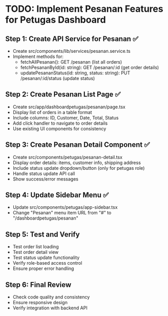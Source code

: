 # TODO: Implement Pesanan Features for Petugas Dashboard

## Step 1: Create API Service for Pesanan ✅
- Create src/components/lib/services/pesanan.service.ts
- Implement methods for:
  - fetchAllPesanan(): GET /pesanan (list all orders)
  - fetchPesananById(id: string): GET /pesanan/:id (get order details)
  - updatePesananStatus(id: string, status: string): PUT /pesanan/:id/status (update status)

## Step 2: Create Pesanan List Page ✅
- Create src/app/dashboardpetugas/pesanan/page.tsx
- Display list of orders in a table format
- Include columns: ID, Customer, Date, Total, Status
- Add click handler to navigate to order details
- Use existing UI components for consistency

## Step 3: Create Pesanan Detail Component ✅
- Create src/components/petugas/pesanan-detail.tsx
- Display order details: items, customer info, shipping address
- Include status update dropdown/button (only for petugas role)
- Handle status update API call
- Show success/error messages

## Step 4: Update Sidebar Menu ✅
- Update src/components/petugas/app-sidebar.tsx
- Change "Pesanan" menu item URL from "#" to "/dashboardpetugas/pesanan"

## Step 5: Test and Verify
- Test order list loading
- Test order detail view
- Test status update functionality
- Verify role-based access control
- Ensure proper error handling

## Step 6: Final Review
- Check code quality and consistency
- Ensure responsive design
- Verify integration with backend API
